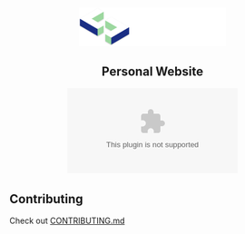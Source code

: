<div align="center" style="margin-top: 10px;">

<img src="docs/images/santychuyLogo.png" alt="Santychuy Logo" width="260" />

<h2 style="border-bottom: none;">Personal Website</h2>

![GitHub License](https://img.shields.io/github/license/santychuycom/santychuy.com)

</div>

## Contributing

Check out [CONTRIBUTING.md](CONTRIBUTING.md)
